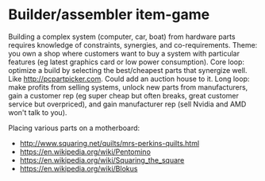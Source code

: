 

Builder/assembler item-game
===
Building a complex system (computer, car, boat) from hardware parts requires knowledge of constraints, synergies, and co-requirements. Theme: you own a shop where customers want to buy a system with particular features (eg latest graphics card or low power consumption). Core loop: optimize a build by selecting the best/cheapest parts that synergize well. Like http://pcpartpicker.com. Could add an auction house to it. Long loop: make profits from selling systems, unlock new parts from manufacturers, gain a customer rep (eg super cheap but often breaks, great customer service but overpriced), and gain manufacturer rep (sell Nvidia and AMD won't talk to you).

Placing various parts on a motherboard:
* http://www.squaring.net/quilts/mrs-perkins-quilts.html
* https://en.wikipedia.org/wiki/Pentomino
* https://en.wikipedia.org/wiki/Squaring_the_square
* https://en.wikipedia.org/wiki/Blokus
